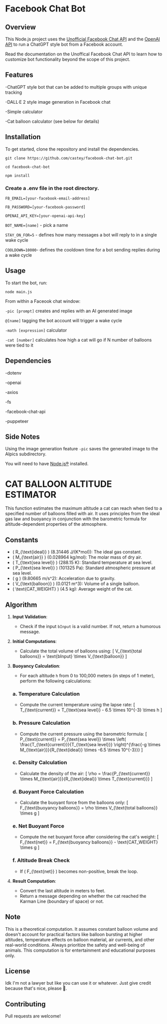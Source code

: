 # Facebook Chat Bot
## Overview
This Node.js project uses the [Unofficial Facebook Chat API](https://github.com/Schmavery/facebook-chat-api) and the [OpenAI API](https://platform.openai.com/docs/introduction) to run a ChatGPT style bot from a Facebook account.   

Read the documentation on the Unoffical Facebook Chat API to learn how to customize bot functionality beyond the scope of this project.

## Features
-ChatGPT style bot that can be added to multiple groups with unique tracking

-DALL·E 2 style image generation in Facebook chat

-Simple calculator 

-Cat balloon calculator (see below for details)

## Installation
To get started, clone the repository and install the dependencies.

`git clone https://github.com/castey/facebook-chat-bot.git`

`cd facebook-chat-bot`

`npm install`

### Create a .env file in the root directory.

`FB_EMAIL=[your-facebook-email-address]`

`FB_PASSWORD=[your-facebook-password]`

`OPENAI_API_KEY=[your-openai-api-key]`

`BOT_NAME=[name]` - pick a name

`STAY_ON_FOR=5` - defines how many messages a bot will reply to in a single wake cycle

`COOLDOWN=10000`- defines the cooldown time for a bot sending replies during a wake cycle

## Usage
To start the bot, run:

`node main.js`

From within a Faceook chat window:

`-pic [prompt]` creates and replies with an AI generated image

`@[name]` tagging the bot account will trigger a wake cycle

`-math [expression]` calculator

`-cat [number]` calculates how high a cat will go if N number of balloons were tied to it

## Dependencies

-dotenv

-openai

-axios

-fs

-facebook-chat-api

-puppeteer

## Side Notes

Using the image generation feature `-pic` saves the generated image to the AIpics subdirectory. 

You will need to have [Node.js®](https://nodejs.org/en) installed.

# CAT BALLOON ALTITUDE ESTIMATOR

This function estimates the maximum altitude a cat can reach when tied to a specified number of balloons filled with air. It uses principles from the ideal gas law and buoyancy in conjunction with the barometric formula for altitude-dependent properties of the atmosphere.

## Constants

- \( R_{\text{ideal}} \) (8.31446 J/(K*mol)): The ideal gas constant.
- \( M_{\text{air}} \) (0.028964 kg/mol): The molar mass of dry air.
- \( T_{\text{sea level}} \) (288.15 K): Standard temperature at sea level.
- \( P_{\text{sea level}} \) (101325 Pa): Standard atmospheric pressure at sea level.
- \( g \) (9.80665 m/s^2): Acceleration due to gravity.
- \( V_{\text{balloon}} \) (0.0121 m^3): Volume of a single balloon.
- \( \text{CAT\_WEIGHT} \) (4.5 kg): Average weight of the cat.

## Algorithm

1. **Input Validation**:
    - Check if the input `bInput` is a valid number. If not, return a humorous message.

2. **Initial Computations**:
    - Calculate the total volume of balloons using:
    \[ V_{\text{total balloons}} = \text{bInput} \times V_{\text{balloon}} \]

3. **Buoyancy Calculation**:
    - For each altitude `h` from 0 to 100,000 meters (in steps of 1 meter), perform the following calculations:

    ### a. Temperature Calculation
      - Compute the current temperature using the lapse rate:
      \[ T_{\text{current}} = T_{\text{sea level}} - 6.5 \times 10^{-3} \times h \]

    ### b. Pressure Calculation
      - Compute the current pressure using the barometric formula:
      \[ P_{\text{current}} = P_{\text{sea level}} \times \left( \frac{T_{\text{current}}}{T_{\text{sea level}}} \right)^{\frac{-g \times M_{\text{air}}}{R_{\text{ideal}} \times -6.5 \times 10^{-3}}} \]

    ### c. Density Calculation
      - Calculate the density of the air:
      \[ \rho = \frac{P_{\text{current}} \times M_{\text{air}}}{R_{\text{ideal}} \times T_{\text{current}}} \]

    ### d. Buoyant Force Calculation
      - Calculate the buoyant force from the balloons only:
      \[ F_{\text{buoyancy balloons}} = \rho \times V_{\text{total balloons}} \times g \]

    ### e. Net Buoyant Force
      - Compute the net buoyant force after considering the cat's weight:
      \[ F_{\text{net}} = F_{\text{buoyancy balloons}} - \text{CAT\_WEIGHT} \times g \]

    ### f. Altitude Break Check
      - If \( F_{\text{net}} \) becomes non-positive, break the loop.

4. **Result Computation**:
    - Convert the last altitude in meters to feet.
    - Return a message depending on whether the cat reached the Karman Line (boundary of space) or not.

## Note

This is a theoretical computation. It assumes constant balloon volume and doesn't account for practical factors like balloon bursting at higher altitudes, temperature effects on balloon material, air currents, and other real-world conditions. Always prioritize the safety and well-being of animals. This computation is for entertainment and educational purposes only.
 
## License
Idk I'm not a lawyer but like you can use it or whatever. Just give credit because that's nice, please 🥹.

## Contributing
Pull requests are welcome!

